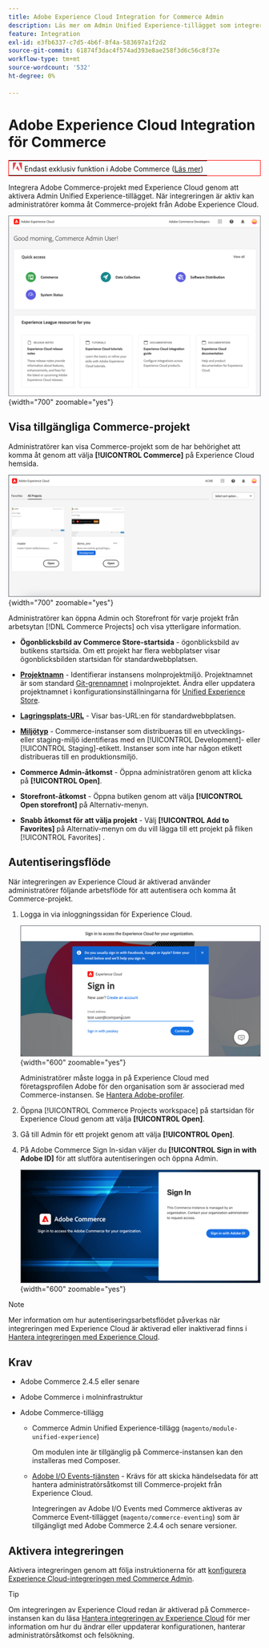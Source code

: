 ```yaml
---
title: Adobe Experience Cloud Integration for Commerce Admin
description: Läs mer om Admin Unified Experience-tillägget som integrerar Commerce med Experience Cloud så att kunderna kan komma åt Commerce-projekt från Experience Cloud hemsida.
feature: Integration
exl-id: e3fb6337-c7d5-4b6f-8f4a-583697a1f2d2
source-git-commit: 61874f3dac4f574ad393e8ae258f3d6c56c8f37e
workflow-type: tm+mt
source-wordcount: '532'
ht-degree: 0%

---
```


# Adobe Experience Cloud Integration för Commerce

<table style="border:1px solid red">
<tr><td><img alt="Funktionen Adobe Commerce" src="../assets/adobe-logo.svg" width="20" height="20" /> Endast exklusiv funktion i Adobe Commerce (<a href="https://experienceleague.adobe.com/docs/commerce-admin/user-guides/home.html#product-editions">Läs mer</a>)</td></tr>
</table>

Integrera Adobe Commerce-projekt med Experience Cloud genom att aktivera Admin Unified Experience-tillägget. När integreringen är aktiv kan administratörer komma åt Commerce-projekt från Adobe Experience Cloud.

![Få åtkomst till Commerce från Experience Cloud hemsida](./assets/admin-uex-home-page.png){width="700" zoomable="yes"}

## Visa tillgängliga Commerce-projekt

Administratörer kan visa Commerce-projekt som de har behörighet att komma åt genom att välja **[!UICONTROL Commerce]** på Experience Cloud hemsida.

![Commerce Projects-arbetsyta på Experience Cloud](./assets/admin-uex-commerce-projects-home.png){width="700" zoomable="yes"}

Administratörer kan öppna Admin och Storefront för varje projekt från arbetsytan [!DNL Commerce Projects] och visa ytterligare information.

- **Ögonblicksbild av Commerce Store-startsida** - ögonblicksbild av butikens startsida. Om ett projekt har flera webbplatser visar ögonblicksbilden startsidan för standardwebbplatsen.

- **[Projektnamn](https://experienceleague.adobe.com/docs/commerce-cloud-service/user-guide/architecture/pro-develop-deploy-workflow.html)** - Identifierar instansens molnprojektmiljö. Projektnamnet är som standard [Git-grennamnet](https://experienceleague.adobe.com/docs/commerce-cloud-service/user-guide/project/console-branches.html) i molnprojektet. Ändra eller uppdatera projektnamnet i konfigurationsinställningarna för [Unified Experience Store](admin-unified-experience-integration-manage.md#manage-the-integration-from-the-admin).

- **[Lagringsplats-URL](../stores-purchase/store-urls.md)** - Visar bas-URL:en för standardwebbplatsen.

- **[Miljötyp](https://experienceleague.adobe.com/docs/commerce-cloud-service/user-guide/architecture/pro-develop-deploy-workflow.html)** - Commerce-instanser som distribueras till en utvecklings- eller staging-miljö identifieras med en [!UICONTROL Development]- eller [!UICONTROL Staging]-etikett. Instanser som inte har någon etikett distribueras till en produktionsmiljö.

- **Commerce Admin-åtkomst** - Öppna administratören genom att klicka på **[!UICONTROL Open]**.

- **Storefront-åtkomst** - Öppna butiken genom att välja **[!UICONTROL Open storefront]** på Alternativ-menyn.

- **Snabb åtkomst för att välja projekt** - Välj **[!UICONTROL Add to Favorites]** på Alternativ-menyn om du vill lägga till ett projekt på fliken [!UICONTROL Favorites] .

## Autentiseringsflöde

När integreringen av Experience Cloud är aktiverad använder administratörer följande arbetsflöde för att autentisera och komma åt Commerce-projekt.

1. Logga in via inloggningssidan för Experience Cloud.

   ![Experience Cloud - inloggningssida](./assets/admin-uex-experience-cloud-login.png){width="600" zoomable="yes"}

   Administratörer måste logga in på Experience Cloud med företagsprofilen Adobe för den organisation som är associerad med Commerce-instansen. Se [Hantera Adobe-profiler](https://helpx.adobe.com/enterprise/using/manage-adobe-profiles.html).

1. Öppna [!UICONTROL Commerce Projects workspace] på startsidan för Experience Cloud genom att välja **[!UICONTROL Open]**.

1. Gå till Admin för ett projekt genom att välja **[!UICONTROL Open]**.

1. På Adobe Commerce Sign In-sidan väljer du **[!UICONTROL Sign in with Adobe ID]** för att slutföra autentiseringen och öppna Admin.

   ![Adobe Commerce - inloggningssida](./assets/admin-adobeid-login.png){width="600" zoomable="yes"}

>[!NOTE]
>
>Mer information om hur autentiseringsarbetsflödet påverkas när integreringen med Experience Cloud är aktiverad eller inaktiverad finns i [Hantera integreringen med Experience Cloud](admin-unified-experience-integration-manage.md).

## Krav

- Adobe Commerce 2.4.5 eller senare
- Adobe Commerce i molninfrastruktur
- Adobe Commerce-tillägg

   - Commerce Admin Unified Experience-tillägg (`magento/module-unified-experience`)

     Om modulen inte är tillgänglig på Commerce-instansen kan den installeras med Composer.

   - [Adobe I/O Events-tjänsten](https://developer.adobe.com/commerce/extensibility/events/) - Krävs för att skicka händelsedata för att hantera administratörsåtkomst till Commerce-projekt från Experience Cloud.

     Integreringen av Adobe I/O Events med Commerce aktiveras av Commerce Event-tillägget (`magento/commerce-eventing`) som är tillgängligt med Adobe Commerce 2.4.4 och senare versioner.

## Aktivera integreringen

Aktivera integreringen genom att följa instruktionerna för att [konfigurera Experience Cloud-integreringen med Commerce Admin](admin-unified-experience-integration-configure.md).

>[!TIP]
>
>Om integreringen av Experience Cloud redan är aktiverad på Commerce-instansen kan du läsa [Hantera integreringen av Experience Cloud](admin-unified-experience-integration-manage.md) för mer information om hur du ändrar eller uppdaterar konfigurationen, hanterar administratörsåtkomst och felsökning.
